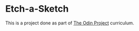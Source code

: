 # Etch-a-Sketch

This is a project done as part of [The Odin Project](https://theodinproject.com/) curriculum.